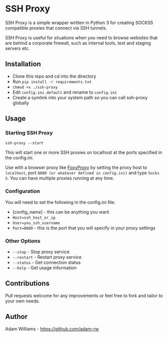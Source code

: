# SSH Proxy

SSH Proxy is a simple wrapper written in Python 3 for creating SOCKS5 compatible proxies that connect via SSH tunnels.

SSH Proxy is useful for situations when you need to browse websites that are behind a corporate firewall, such as internal tools, test and staging servers etc.

## Installation

* Clone this repo and cd into the directory
* Run `pip install -r requirements.txt`
* `chmod +x ./ssh-proxy`
* Edit `config.ini.default` and rename to `config.ini`
* Create a symlink into your system path so you can call ssh-proxy globally

## Usage

### Starting SSH Proxy

`ssh-proxy --start`

This will start one or more SSH proxies on localhost at the ports specified in the config.ini.

Use with a browser proxy like [FoxyProxy](https://getfoxyproxy.org/) by setting the proxy host to `localhost`, port `8080 (or whatever defined in config.ini)` and type `Socks 5`. You can have multiple proxies running at any time.

### Configuration

You will need to set the following in the config.ini file:

* [config_name] - this can be anything you want
* `Host=ssh_host_or_ip`
* `User=you_ssh_username`
* `Port=8080` - this is the port that you will specify in your proxy settings

### Other Options

* `--stop` - Stop proxy service
* `--restart` - Restart proxy service
* `--status` - Get connection status
* `--help` - Get usage information

## Contributions

Pull requests welcome for any improvements or feel free to fork and tailor to your own needs.

## Author

Adam Williams - <https://github.com/adam-rw>